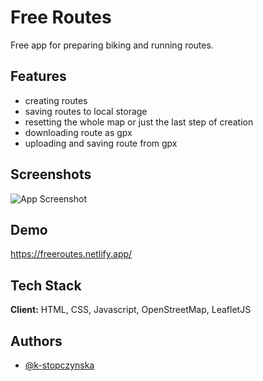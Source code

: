 
# Free Routes

Free app for preparing biking and running routes.


## Features

- creating routes
- saving routes to local storage
- resetting the whole map or just the last step of creation
- downloading route as gpx
- uploading and saving route from gpx


## Screenshots

![App Screenshot](https://lh3.googleusercontent.com/pw/AP1GczNZss_nYE3zZrAQ-2vFb4H_tSjcKJRRzFaODXLPipNGf8JK9hSVW6GAO7POtF9Bl7HPTyqDmymwa2FC8yeD8pWtrbW3lMPFdLI0nUmQ0sIEWGCjMEfd=w2400)


## Demo

https://freeroutes.netlify.app/


## Tech Stack

**Client:** HTML, CSS, Javascript, OpenStreetMap, LeafletJS



## Authors

- [@k-stopczynska](https://www.github.com/k-stopczynska)

